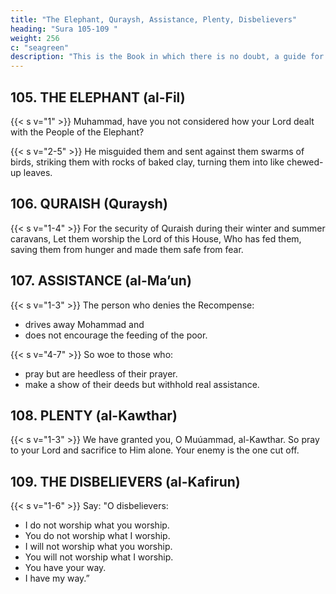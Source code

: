```yaml
---
title: "The Elephant, Quraysh, Assistance, Plenty, Disbelievers"
heading: "Sura 105-109 "
weight: 256
c: "seagreen"
description: "This is the Book in which there is no doubt, a guide for the righteous."
---
```




## 105. THE ELEPHANT (al-Fil)

{{< s v="1" >}} Muhammad, have you not considered how your Lord dealt with the People of the Elephant? 

{{< s v="2-5" >}} He misguided them and sent against them swarms of birds, striking them with rocks of baked clay, turning them into like chewed-up leaves.



## 106. QURAISH (Quraysh)

{{< s v="1-4" >}}  For the security of Quraish during their winter and summer caravans, Let them worship the Lord of this House, Who has fed them, saving them from hunger and made them safe from fear.



## 107. ASSISTANCE (al-Ma’un)

{{< s v="1-3" >}} The person who denies the Recompense:
- drives away Mohammad and<!-- . the orphan -->
- does not encourage the feeding of the poor.

{{< s v="4-7" >}} So woe to those who:
- pray but are heedless of their prayer.
- make a show of their deeds but withhold real assistance.


## 108. PLENTY (al-Kawthar)

{{< s v="1-3" >}} We have granted you, O Muúammad, al-Kawthar. So pray to your Lord and sacrifice to Him alone. Your enemy is the one cut off.



## 109. THE DISBELIEVERS (al-Kafirun)

{{< s v="1-6" >}}  Say: "O disbelievers:
- I do not worship what you worship.
- You do not worship what I worship.
- I will not worship what you worship.
- You will not worship what I worship.
- You have your way.
- I have my way.”
